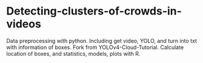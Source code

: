 # Detecting-clusters-of-crowds-in-videos
Data preprocessing with python. Including get video, YOLO, and turn into txt with information of boxes.
Fork from YOLOv4-Cloud-Tutorial.
Calculate location of boxes, and statistics, models, plots with R.

